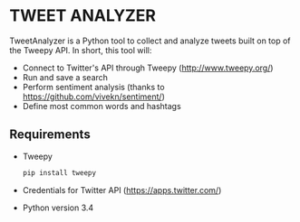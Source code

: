 TWEET ANALYZER
==========================

TweetAnalyzer is a Python tool to collect and analyze tweets built on top of the Tweepy API.
In short, this tool will:
- Connect to Twitter's API through Tweepy (http://www.tweepy.org/)
- Run and save a search
- Perform sentiment analysis (thanks to https://github.com/vivekn/sentiment/)
- Define most common words and hashtags

## Requirements ##
- Tweepy

    ```bash
    pip install tweepy
    ```

- Credentials for Twitter API (https://apps.twitter.com/)
- Python version 3.4

